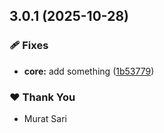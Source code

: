 ## 3.0.1 (2025-10-28)

### 🩹 Fixes

- **core:** add something ([1b53779](https://github.com/wolfmanfx/angular-monorepo/commit/1b53779))

### ❤️ Thank You

- Murat Sari
